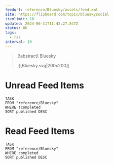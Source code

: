 ```yaml
---
feedurl: reference/Bluesky/assets/feed.xml
site: https://flipboard.com/topic/blueskysocial
itemlimit: 10
updated: 2024-06-11T11:42:27.847Z
status: OK
tags:
  - rss
interval: 19
---
```


> [!abstract] Bluesky
> 
>
> ![[Bluesky.svg|200x200]]
# Unread Feed Items
~~~dataview
TASK
FROM "reference/Bluesky"
WHERE !completed
SORT published DESC
~~~

# Read Feed Items
~~~dataview
TASK
FROM "reference/Bluesky"
WHERE completed
SORT published DESC
~~~
